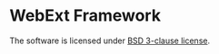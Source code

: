 WebExt Framework
================
The software is licensed under [BSD 3-clause license](http://www.opensource.org/licenses/BSD-3-Clause).
